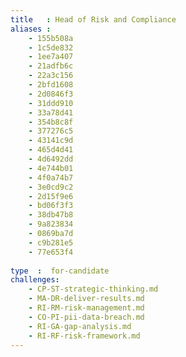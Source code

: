 ```yaml
---
title   : Head of Risk and Compliance
aliases : 
    - 155b508a
    - 1c5de832
    - 1ee7a407    
    - 21adfb6c
    - 22a3c156
    - 2bfd1608
    - 2d0846f3
    - 31ddd910
    - 33a78d41
    - 354b8c8f
    - 377276c5
    - 43141c9d
    - 465d4d41
    - 4d6492dd
    - 4e744b01
    - 4f0a74b7
    - 3e0cd9c2
    - 2d15f9e6
    - bd06f3f3
    - 38db47b8
    - 9a823834
    - 0869ba7d
    - c9b281e5
    - 77e653f4
    
type  :  for-candidate
challenges:
    - CP-ST-strategic-thinking.md
    - MA-DR-deliver-results.md
    - RI-RM-risk-management.md
    - CO-PI-pii-data-breach.md
    - RI-GA-gap-analysis.md
    - RI-RF-risk-framework.md
---
```

